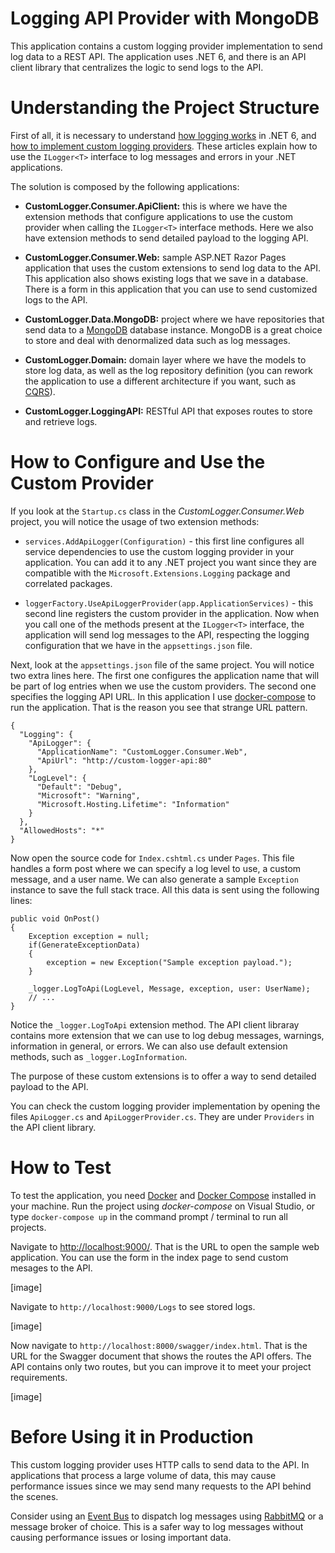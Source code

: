 # Logging API Provider with MongoDB

This application contains a custom logging provider implementation to send log data to a REST API. The application uses .NET 6, and there is an API client library that centralizes the logic to send logs to the API.

# Understanding the Project Structure

First of all, it is necessary to understand [how logging works](https://docs.microsoft.com/en-us/dotnet/core/extensions/logging?tabs=command-line) in .NET 6, and [how to implement custom logging providers](https://docs.microsoft.com/en-us/dotnet/core/extensions/custom-logging-provider). These articles explain how to use the ```ILogger<T>``` interface to log messages and errors in your .NET applications.

The solution is composed by the following applications:

* **CustomLogger.Consumer.ApiClient:** this is where we have the extension methods that configure applications to use the custom provider when calling the ```ILogger<T>``` interface methods. Here we also have extension methods to send detailed payload to the logging API.

* **CustomLogger.Consumer.Web:** sample ASP.NET Razor Pages application that uses the custom extensions to send log data to the API. This application also shows existing logs that we save in a database. There is a form in this application that you can use to send customized logs to the API.

* **CustomLogger.Data.MongoDB:** project where we have repositories that send data to a [MongoDB](https://www.mongodb.com/) database instance. MongoDB is a great choice to store and deal with denormalized data such as log messages.

* **CustomLogger.Domain:** domain layer where we have the models to store log data, as well as the log repository definition (you can rework the application to use a different architecture if you want, such as [CQRS](https://github.com/evgomes/cqrs-mediatr-asp-net-core)).

* **CustomLogger.LoggingAPI:** RESTful API that exposes routes to store and retrieve logs.

# How to Configure and Use the Custom Provider

If you look at the ```Startup.cs``` class in the  *CustomLogger.Consumer.Web* project, you will notice the usage of two extension methods:

* ```services.AddApiLogger(Configuration)``` - this first line configures all service dependencies to use the custom logging provider in your application. You can add it to any .NET project you want since they are compatible with the ```Microsoft.Extensions.Logging``` package and correlated packages.

* ```loggerFactory.UseApiLoggerProvider(app.ApplicationServices)``` - this second line registers the custom provider in the application. Now when you call one of the methods present at the ```ILogger<T>``` interface, the application will send log messages to the API, respecting the logging configuration that we have in the ```appsettings.json``` file.

Next, look at the ```appsettings.json``` file of the same project. You will notice two extra lines here. The first one configures the application name that will be part of log entries when we use the custom providers. The second one specifies the logging API URL. In this application I use [docker-compose](https://docs.docker.com/compose/) to run the application. That is the reason you see that strange URL pattern.

```
{
  "Logging": {
    "ApiLogger": {
      "ApplicationName": "CustomLogger.Consumer.Web",
      "ApiUrl": "http://custom-logger-api:80"
    },
    "LogLevel": {
      "Default": "Debug",
      "Microsoft": "Warning",
      "Microsoft.Hosting.Lifetime": "Information"
    }
  },
  "AllowedHosts": "*"
}
```

Now open the source code for ```Index.cshtml.cs``` under ```Pages```. This file handles a form post where we can specify a log level to use, a custom message, and a user name. We can also generate a sample ```Exception``` instance to save the full stack trace. All this data is sent using the following lines:

```
public void OnPost()
{
    Exception exception = null;
    if(GenerateExceptionData)
    {
        exception = new Exception("Sample exception payload.");
    }

    _logger.LogToApi(LogLevel, Message, exception, user: UserName);
    // ...
}
```

Notice the ```_logger.LogToApi``` extension method. The API client libraray contains more extension that we can use to log debug messages, warnings, information in general, or errors. We can also use default extension methods, such as ```_logger.LogInformation```. 

The purpose of these custom extensions is to offer a way to send detailed payload to the API.

You can check the custom logging provider implementation by opening the files ```ApiLogger.cs``` and ```ApiLoggerProvider.cs```. They are under ```Providers``` in the API client library.

# How to Test

To test the application, you need [Docker](https://www.docker.com/) and [Docker Compose](https://docs.docker.com/compose/install/) installed in your machine. Run the project using *docker-compose* on Visual Studio, or type ```docker-compose up``` in the command prompt / terminal to run all projects.

Navigate to [http://localhost:9000/](http://localhost:9000/). That is the URL to open the sample web application. You can use the form in the index page to send custom mesages to the API.

[image]

Navigate to ```http://localhost:9000/Logs``` to see stored logs.

[image]

Now navigate to ```http://localhost:8000/swagger/index.html```. That is the URL for the Swagger document that shows the routes the API offers. The API contains only two routes, but you can improve it to meet your project requirements.

[image]

# Before Using it in Production

This custom logging provider uses HTTP calls to send data to the API. In applications that process a large volume of data, this may cause performance issues since we may send many requests to the API behind the scenes. 

Consider using an [Event Bus](https://github.com/evgomes/net-core-event-bus) to dispatch log messages using [RabbitMQ](https://www.rabbitmq.com/) or a message broker of choice. This is a safer way to log messages without causing performance issues or losing important data.